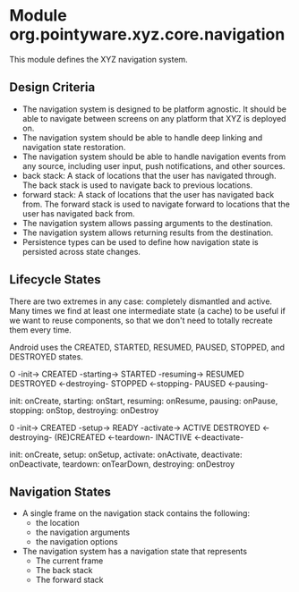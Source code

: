 # Module org.pointyware.xyz.core.navigation
This module defines the XYZ navigation system.

## Design Criteria
- The navigation system is designed to be platform agnostic. It should be able to navigate between screens on any platform that XYZ is deployed on.
- The navigation system should be able to handle deep linking and navigation state restoration.
- The navigation system should be able to handle navigation events from any source, including user input, push notifications, and other sources.
- back stack: A stack of locations that the user has navigated through. The back stack is used to navigate back to previous locations.
- forward stack: A stack of locations that the user has navigated back from. The forward stack is used to navigate forward to locations that the user has navigated back from.
- The navigation system allows passing arguments to the destination.
- The navigation system allows returning results from the destination.
- Persistence types can be used to define how navigation state is persisted across state changes.

## Lifecycle States
There are two extremes in any case: completely dismantled and active. Many times we find at least one intermediate state (a cache) to be useful if we want to reuse components, so that we don't need to totally recreate them every time.

Android uses the CREATED, STARTED, RESUMED, PAUSED, STOPPED, and DESTROYED states.

O           -init->         CREATED -starting-> STARTED -resuming-> RESUMED 
DESTROYED   <-destroying-   STOPPED <-stopping- PAUSED  <-pausing-

init: onCreate,
starting: onStart,
resuming: onResume,
pausing: onPause,
stopping: onStop,
destroying: onDestroy

0           -init->         CREATED -setup->    READY       -activate->   ACTIVE
DESTROYED <-destroying- (RE)CREATED <-teardown- INACTIVE    <-deactivate-

init: onCreate,
setup: onSetup,
activate: onActivate,
deactivate: onDeactivate,
teardown: onTearDown,
destroying: onDestroy

## Navigation States
- A single frame on the navigation stack contains the following:
  - the location
  - the navigation arguments
  - the navigation options
- The navigation system has a navigation state that represents
  - The current frame
  - The back stack
  - The forward stack
